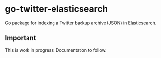 # go-twitter-elasticsearch

Go package for indexing a Twitter backup archive (JSON) in Elasticsearch.

## Important

This is work in progress. Documentation to follow.